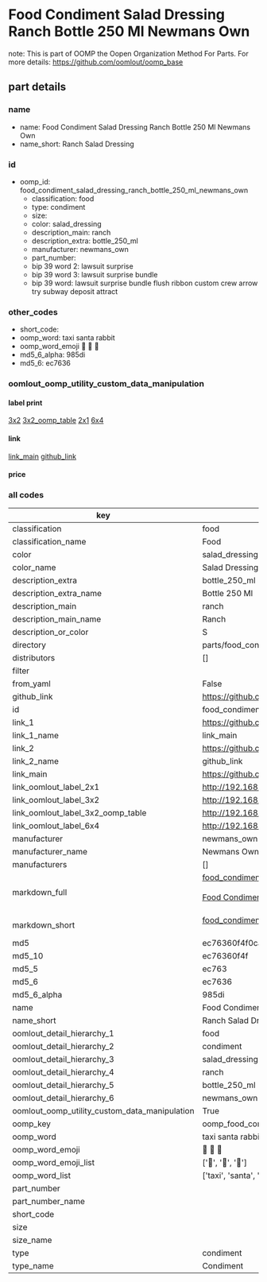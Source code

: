 # Food Condiment Salad Dressing Ranch Bottle 250 Ml Newmans Own  

note: This is part of OOMP the Oopen Organization Method For Parts. For more details: https://github.com/oomlout/oomp_base

##  part details





### name
* name: Food Condiment Salad Dressing Ranch Bottle 250 Ml Newmans Own
* name_short: Ranch Salad Dressing
### id
* oomp_id: food_condiment_salad_dressing_ranch_bottle_250_ml_newmans_own
  * classification: food
  * type: condiment
  * size: 
  * color: salad_dressing
  * description_main: ranch
  * description_extra: bottle_250_ml
  * manufacturer: newmans_own
  * part_number: 
  * bip 39 word 2: lawsuit surprise
  * bip 39 word 3: lawsuit surprise bundle
  * bip 39 word: lawsuit surprise bundle flush ribbon custom crew arrow try subway deposit attract

### other_codes
* short_code: 
* oomp_word: taxi santa rabbit
* oomp_word_emoji :taxi: :santa: :rabbit:
* md5_6_alpha: 985di
* md5_6: ec7636






### oomlout_oomp_utility_custom_data_manipulation
#### label print
[3x2](http://192.168.1.245:1112/?label=oomp%20985di)
[3x2_oomp_table](http://192.168.1.107:1112/?label=oomp%20985di)
[2x1](http://192.168.1.242:1112/?label=oomp%20985di)
[6x4](http://192.168.1.55:1112/?label=oomp%20985di)    

#### link

[link_main](https://github.com/oomlout/oomlout_oomp_current_version_messy/tree/main/parts/food_condiment_salad_dressing_ranch_bottle_250_ml_newmans_own) [github_link](https://github.com/oomlout/oomlout_oomp_part_src/tree/main/parts/food_condiment_salad_dressing_ranch_bottle_250_ml_newmans_own)                             

#### price







### all codes 
| key | value |  
| --- | --- |  
| classification | food |  
| classification_name | Food |  
| color | salad_dressing |  
| color_name | Salad Dressing |  
| description_extra | bottle_250_ml |  
| description_extra_name | Bottle 250 Ml |  
| description_main | ranch |  
| description_main_name | Ranch |  
| description_or_color | S  |  
| directory | parts/food_condiment_salad_dressing_ranch_bottle_250_ml_newmans_own |  
| distributors | [] |  
| filter |  |  
| from_yaml | False |  
| github_link | https://github.com/oomlout/oomlout_oomp_part_src/tree/main/parts/food_condiment_salad_dressing_ranch_bottle_250_ml_newmans_own |  
| id | food_condiment_salad_dressing_ranch_bottle_250_ml_newmans_own |  
| link_1 | https://github.com/oomlout/oomlout_oomp_current_version_messy/tree/main/parts/food_condiment_salad_dressing_ranch_bottle_250_ml_newmans_own |  
| link_1_name | link_main |  
| link_2 | https://github.com/oomlout/oomlout_oomp_part_src/tree/main/parts/food_condiment_salad_dressing_ranch_bottle_250_ml_newmans_own |  
| link_2_name | github_link |  
| link_main | https://github.com/oomlout/oomlout_oomp_current_version_messy/tree/main/parts/food_condiment_salad_dressing_ranch_bottle_250_ml_newmans_own |  
| link_oomlout_label_2x1 | http://192.168.1.242:1112/?label=oomp%20985di |  
| link_oomlout_label_3x2 | http://192.168.1.245:1112/?label=oomp%20985di |  
| link_oomlout_label_3x2_oomp_table | http://192.168.1.107:1112/?label=oomp%20985di |  
| link_oomlout_label_6x4 | http://192.168.1.55:1112/?label=oomp%20985di |  
| manufacturer | newmans_own |  
| manufacturer_name | Newmans Own |  
| manufacturers | [] |  
| markdown_full | [food_condiment_salad_dressing_ranch_bottle_250_ml_newmans_own](https://github.com/oomlout/oomlout_oomp_current_version_messy/tree/main/parts/food_condiment_salad_dressing_ranch_bottle_250_ml_newmans_own)<br>[](https://github.com/oomlout/oomlout_oomp_current_version_messy/tree/main/parts/food_condiment_salad_dressing_ranch_bottle_250_ml_newmans_own)<br>[Food Condiment Salad Dressing Ranch Bottle 250 Ml Newmans Own](https://github.com/oomlout/oomlout_oomp_current_version_messy/tree/main/parts/food_condiment_salad_dressing_ranch_bottle_250_ml_newmans_own)<br><br> |  
| markdown_short | [food_condiment_salad_dressing_ranch_bottle_250_ml_newmans_own](https://github.com/oomlout/oomlout_oomp_current_version_messy/tree/main/parts/food_condiment_salad_dressing_ranch_bottle_250_ml_newmans_own)<br><br> |  
| md5 | ec76360f4f0ca668da5c859c3cb69bf1 |  
| md5_10 | ec76360f4f |  
| md5_5 | ec763 |  
| md5_6 | ec7636 |  
| md5_6_alpha | 985di |  
| name | Food Condiment Salad Dressing Ranch Bottle 250 Ml Newmans Own |  
| name_short | Ranch Salad Dressing |  
| oomlout_detail_hierarchy_1 | food |  
| oomlout_detail_hierarchy_2 | condiment |  
| oomlout_detail_hierarchy_3 | salad_dressing |  
| oomlout_detail_hierarchy_4 | ranch |  
| oomlout_detail_hierarchy_5 | bottle_250_ml |  
| oomlout_detail_hierarchy_6 | newmans_own |  
| oomlout_oomp_utility_custom_data_manipulation | True |  
| oomp_key | oomp_food_condiment_salad_dressing_ranch_bottle_250_ml_newmans_own |  
| oomp_word | taxi santa rabbit |  
| oomp_word_emoji | :taxi: :santa: :rabbit: |  
| oomp_word_emoji_list | [':taxi:', ':santa:', ':rabbit:'] |  
| oomp_word_list | ['taxi', 'santa', 'rabbit'] |  
| part_number |  |  
| part_number_name |  |  
| short_code |  |  
| size |  |  
| size_name |  |  
| type | condiment |  
| type_name | Condiment |  
